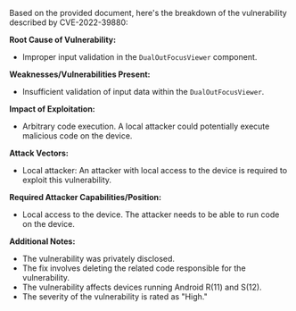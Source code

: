Based on the provided document, here's the breakdown of the vulnerability described by CVE-2022-39880:

**Root Cause of Vulnerability:**

*   Improper input validation in the `DualOutFocusViewer` component.

**Weaknesses/Vulnerabilities Present:**

*   Insufficient validation of input data within the `DualOutFocusViewer`.

**Impact of Exploitation:**

*   Arbitrary code execution. A local attacker could potentially execute malicious code on the device.

**Attack Vectors:**

*   Local attacker: An attacker with local access to the device is required to exploit this vulnerability.

**Required Attacker Capabilities/Position:**

*   Local access to the device. The attacker needs to be able to run code on the device.

**Additional Notes:**

*   The vulnerability was privately disclosed.
*   The fix involves deleting the related code responsible for the vulnerability.
*   The vulnerability affects devices running Android R(11) and S(12).
*   The severity of the vulnerability is rated as "High."